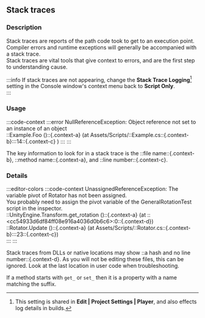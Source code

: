## Stack traces
### Description
Stack traces are reports of the path code took to get to an execution point.  
Compiler errors and runtime exceptions will generally be accompanied with a stack trace.  
Stack traces are vital tools that give context to errors, and are the first step to understanding cause.  

:::info
If stack traces are not appearing, change the **Stack Trace Logging**[^1] setting in the Console window's context menu back to **Script Only**.  
:::
[^1]: This setting is shared in **Edit | Project Settings | Player**, and also effects log details in builds.

### Usage
:::code-context
:::error
NullReferenceException: Object reference not set to an instance of an object  
::Example.Foo ()::{.context-a} (at Assets/Scripts/::Example.cs::{.context-b}:::14::{.context-c} )
:::
:::  

The key information to look for in a stack trace is the ::file name::{.context-b}, ::method name::{.context-a}, and ::line number::{.context-c}.  

### Details

:::editor-colors
:::code-context
UnassignedReferenceException: The variable pivot of Rotator has not been assigned.  
You probably need to assign the pivot variable of the GeneralRotationTest script in the inspector.  
::UnityEngine.Transform.get_rotation ()::{.context-a} (at ::&lt;cc54933d6df84ff08e916a4036d0b6c6&gt;:0::{.context-d})  
::Rotator.Update ()::{.context-a} (at Assets/Scripts/::Rotator.cs::{.context-b}:::23::{.context-c})  
:::
:::  

Stack traces from DLLs or native locations may show ::a hash and no line number::{.context-d}. As you will not be editing these files, this can be ignored. Look at the last location in user code when troubleshooting.  

If a method starts with `get_` or `set_` then it is a property with a name matching the suffix.  